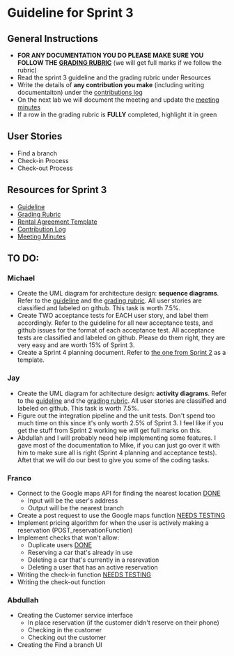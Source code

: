 # Guideline for Sprint 3

## General Instructions

- **FOR ANY DOCUMENTATION YOU DO PLEASE MAKE SURE YOU FOLLOW THE** [**GRADING RUBRIC**](https://docs.google.com/spreadsheets/d/12pjL-bna0Wqya5WlANlhD4Ue2y_76fau/edit?usp=sharing&ouid=102331275983158874804&rtpof=true&sd=true) (we will get full marks if we follow the rubric)
- Read the sprint 3 guideline and the grading rubric under Resources
- Write the details of **any contribution you make** (including writing documentaiton) under the [contributions log](https://docs.google.com/spreadsheets/d/1piOysk2atrOJjWnT5ce0hVNqwC5g2VibtAf8OVfwi5M/edit?usp=sharing)
- On the next lab we will document the meeting and update the [meeting minutes](https://docs.google.com/document/d/13bBL7PdWNfxxdOjOM68RB668ivuZR5FK_qowfE_2etM/edit?usp=sharing)
- If a row in the grading rubric is **FULLY** completed, highlight it in green

## User Stories

- Find a branch
- Check-in Process
- Check-out Process

## Resources for Sprint 3

- [Guideline](https://docs.google.com/document/d/1oZ_xcP-01Oo2b9DV5nhQY3sK41awoPA42kkTXXYok8s/edit?usp=sharing)
- [Grading Rubric](https://docs.google.com/spreadsheets/d/12pjL-bna0Wqya5WlANlhD4Ue2y_76fau/edit?usp=sharing&ouid=102331275983158874804&rtpof=true&sd=true)
- [Rental Agreement Template](https://docs.google.com/document/d/1PMNlsDIu_2gftjfFgzkdIgylvZNlabiYR9BGQwtqSt0/edit?usp=sharing)
- [Contribution Log](https://docs.google.com/spreadsheets/d/1piOysk2atrOJjWnT5ce0hVNqwC5g2VibtAf8OVfwi5M/edit?usp=sharing)
- [Meeting Minutes](https://docs.google.com/document/d/13bBL7PdWNfxxdOjOM68RB668ivuZR5FK_qowfE_2etM/edit?usp=sharing)

## TO DO:

### Michael

- Create the UML diagram for architecture design: **sequence diagrams**. Refer to the [guideline](https://docs.google.com/document/d/1oZ_xcP-01Oo2b9DV5nhQY3sK41awoPA42kkTXXYok8s/edit?usp=sharing) and the [grading rubric](https://docs.google.com/spreadsheets/d/12pjL-bna0Wqya5WlANlhD4Ue2y_76fau/edit?usp=sharing&ouid=102331275983158874804&rtpof=true&sd=true). All user stories are classified and labeled on github. This task is worth 7.5%.
- Create TWO acceptance tests for EACH user story, and label them accordingly. Refer to the guideline for all new acceptance tests, and github issues for the format of each acceptance test. All acceptance tests are classified and labeled on github. Please do them right, they are very easy and are worth 15% of Sprint 3.
- Create a Sprint 4 planning document. Refer to [the one from Sprint 2](https://docs.google.com/document/d/1vzTw6m5bVeHHyZZye_Ft7pBxhMALCxpajKfMwUqppTg/edit?usp=sharing) as a template.

### Jay

- Create the UML diagram for achitecture design: **activity diagrams**. Refer to the [guideline](https://docs.google.com/document/d/1oZ_xcP-01Oo2b9DV5nhQY3sK41awoPA42kkTXXYok8s/edit?usp=sharing) and the [grading rubric](https://docs.google.com/spreadsheets/d/12pjL-bna0Wqya5WlANlhD4Ue2y_76fau/edit?usp=sharing&ouid=102331275983158874804&rtpof=true&sd=true). All user stories are classified and labeled on github. This task is worth 7.5%.
- Figure out the integration pipeline and the unit tests. Don't spend too much time on this since it's only worth 2.5% of Sprint 3. I feel like if you get the stuff from Sprint 2 working we will get full marks on this.
- Abdullah and I will probably need help implementing some features. I gave most of the documentation to Mike, if you can just go over it with him to make sure all is right (Sprint 4 planning and acceptance tests). Aftet that we will do our best to give you some of the coding tasks.

### Franco

- Connect to the Google maps API for finding the nearest location <ins>DONE</ins>
  - Input will be the user's address
  - Output will be the nearest branch
- Create a post request to use the Google maps function <ins>NEEDS TESTING</ins>
- Implement pricing algorithm for when the user is actively making a reservation (POST_reservationFunction)
- Implement checks that won't allow:
  - Duplicate users <ins>DONE</ins>
  - Reserving a car that's already in use
  - Deleting a car that's currently in a resrevation
  - Deleting a user that has an active reservation
- Writing the check-in function <ins>NEEDS TESTING</ins>
- Writing the check-out function

### Abdullah

- Creating the Customer service interface
  - In place reservation (if the customer didn't reserve on their phone)
  - Checking in the customer
  - Checking out the customer
- Creating the Find a branch UI
